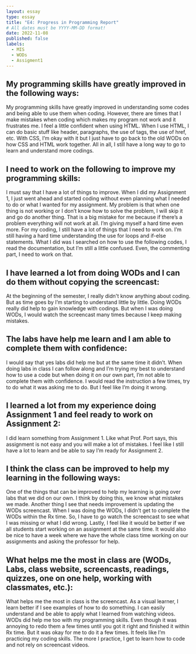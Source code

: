 ```yaml
---
layout: essay
type: essay
title: "E4: Progress in Programming Report"
# All dates must be YYYY-MM-DD format!
date: 2022-11-08
published: false
labels:
  - MIS
  - WODs
  - Assigment1
---
```

<h2>My programming skills have greatly improved in the following ways:</h2>
<p>My programming skills have greatly improved in understanding some codes and being able to use them when coding. However, there are times that I make mistakes when coding which makes my program not work and it frustrates me. I feel a little confident when using HTML. When I use HTML, I can do basic stuff like header, paragraphs, the use of tags, the use of href, etc. With CSS, I’m okay with it but I just have to go back to the old WODs on how CSS and HTML work together. All in all, I still have a long way to go to learn and understand more codings.</p>

<h2>I need to work on the following to improve my programming skills:</h2>
<p>I must say that I have a lot of things to improve. When I did my Assignment 1, I just went ahead and started coding without even planning what I needed to do or what I wanted for my assignment. My problem is that when one thing is not working or I don’t know how to solve the problem, I will skip it and go do another thing. That is a big mistake for me because if there’s a problem everything will not work at all. I’m giving myself a hard time even more. For my coding, I still have a lot of things that I need to work on. I’m still having a hard time understanding the use for loops and if-else statements. What I did was I searched on how to use the following codes, I read the documentation, but I’m still a little confused. Even, the commenting part, I need to work on that.</p>

<h2>I have learned a lot from doing WODs and I can do them without copying the screencast:</h2>
<p>At the beginning of the semester, I really didn't know anything about coding. But as time goes by I’m starting to understand little by little. Doing WODs really did help to gain knowledge with codings. But when I was doing WODs, I would watch the screencast many times because I keep making mistakes.</p>

<h2>The labs have help me learn and I am able to complete them with confidence:</h2>
<p>I would say that yes labs did help me but at the same time it didn’t. When doing labs in class I can follow along and I’m trying my best to understand how to use a code but when doing it on our own part, I’m not able to complete them with confidence. I would read the instruction a few times, try to do what it was asking me to do. But I feel like I’m doing it wrong.</p>

<h2>I learned a lot from my experience doing Assignment 1 and feel ready to work on Assignment 2:</h2>
<p>I did learn something from Assignment 1. Like what Prof. Port says, this assignment is not easy and you will make a lot of mistakes. I feel like I still have a lot to learn and be able to say I’m ready for Assignment 2.</p>

<h2>I think the class can be improved to help my learning in the following ways:</h2>
<p>One of the things that can be improved to help my learning is going over labs that we did on our own. I think by doing this, we know what mistakes we made. Another thing I see that needs improvement is updating the WODs screencast. When I was doing the WODs, I didn't get to complete the WODs within the Rx time. So, I have to go watch the screencast to see what I was missing or what I did wrong. Lastly, I feel like it would be better if we all students start working on an assignment at the same time. It would also be nice to have a week where we have the whole class time working on our assignments and asking the professor for help.</p>

<h2>What helps me the most in class are (WODs, Labs, class website, screencasts, readings, quizzes, one on one help, working with classmates, etc.):</h2>
<p>What helps me the most in class is the screencast. As a visual learner, I learn better if I see examples of how to do something. I can easily understand and be able to apply what I learned from watching videos. WODs did help me too with my programming skills. Even though it was annoying to redo them a few times until you got it right and finished it within Rx time. But it was okay for me to do it a few times. It feels like I’m practicing my coding skills. The more I practice, I get to learn how to code and not rely on screencast videos.</p>
